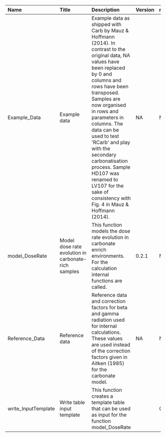 

| Name                | Title                                               | Description                                                                                                                                                                                                                                                                                                                                                                                                                                    | Version | m.Date | m.Time | Author                                                                                                                                                 | Citation |
|:--------------------|:----------------------------------------------------|:-----------------------------------------------------------------------------------------------------------------------------------------------------------------------------------------------------------------------------------------------------------------------------------------------------------------------------------------------------------------------------------------------------------------------------------------------|:--------|:-------|:-------|:-------------------------------------------------------------------------------------------------------------------------------------------------------|:---------|
| Example_Data        | Example data                                        | Example data as shipped with  Carb  by Mauz & Hoffmann (2014). In contrast to the original data,  NA  values have been replaced by 0 and columns and rows have been transposed. Samples are now organised in rows and parameters in columns.  The data can be used to test  'RCarb'  and play with the secondary carbonatisation process. Sample HD107 was renamed to LV107 for the sake of consistency with Fig. 4 in Mauz & Hoffmann (2014). | NA      | NA     | NA     | Mauz & Hoffmann (2014), with minor modifications by Sebastian Kreutzer,Geography & Earth -  Sciences, Aberystwyth University (United Kingdom) -  | NA       |
| model_DoseRate      | Model dose rate evolution in carbonate-rich samples | This function models the dose rate evolution in carbonate enrich environments. For the calculation internal functions are called.                                                                                                                                                                                                                                                                                                              | 0.2.1   | NA     | NA     | Sebastian Kreutzer, Institute of Geography, Heidelberg University (Germany); based -  on 'MATLAB' code given in file Carb_2007a.m of  Carb  -    | NA       |
| Reference_Data      | Reference data                                      | Reference data and correction factors for beta and gamma radiation used for internal calculations. These values are used instead of the correction factors given in Aitken (1985) for the carbonate model.                                                                                                                                                                                                                                     | NA      | NA     | NA     | NA                                                                                                                                                     | NA       |
| write_InputTemplate | Write table input template                          | This function creates a template table that can be used as input for the function model_DoseRate                                                                                                                                                                                                                                                                                                                                               |         | 0.1.0  | NA     | Sebastian Kreutzer, Institute of Geography, Heidelberg University (Germany) -                                                                       | NA       |

